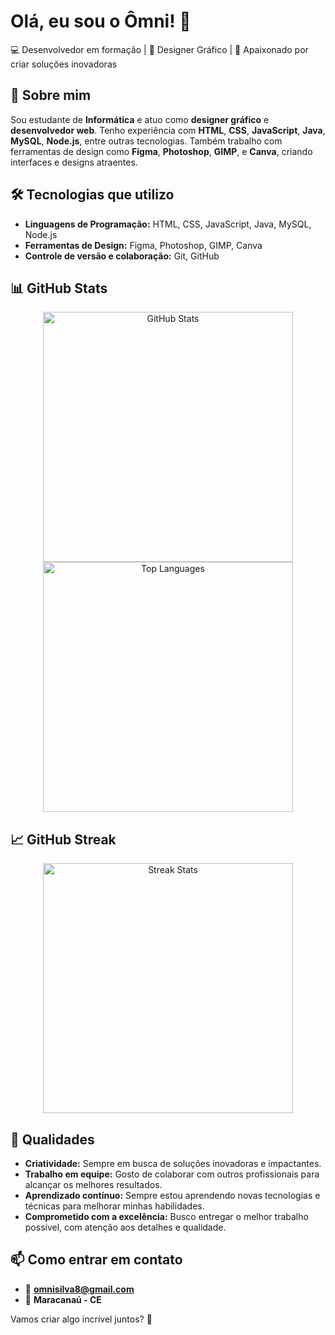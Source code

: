 # Olá, eu sou o Ômni! 👋

💻 Desenvolvedor em formação | 🎨 Designer Gráfico | 🚀 Apaixonado por criar soluções inovadoras

## 🧠 Sobre mim

Sou estudante de **Informática** e atuo como **designer gráfico** e **desenvolvedor web**. Tenho experiência com **HTML**, **CSS**, **JavaScript**, **Java**, **MySQL**, **Node.js**, entre outras tecnologias. Também trabalho com ferramentas de design como **Figma**, **Photoshop**, **GIMP**, e **Canva**, criando interfaces e designs atraentes.

## 🛠️ Tecnologias que utilizo

- **Linguagens de Programação:** HTML, CSS, JavaScript, Java, MySQL, Node.js
- **Ferramentas de Design:** Figma, Photoshop, GIMP, Canva
- **Controle de versão e colaboração:** Git, GitHub

## 📊 GitHub Stats

<div align="center">
  <img src="https://github-readme-stats.vercel.app/api?username=Omni69&show_icons=true&theme=radical" alt="GitHub Stats" width="400" />
  <img src="https://github-readme-stats.vercel.app/api/top-langs/?username=Omni69&layout=compact&theme=radical" alt="Top Languages" width="400" />
</div>

## 📈 GitHub Streak

<div align="center">
  <img src="https://streak-stats.demolab.com?user=Omni69&theme=radical" alt="Streak Stats" width="400" />
</div>

## 🚀 Qualidades

- **Criatividade:** Sempre em busca de soluções inovadoras e impactantes.
- **Trabalho em equipe:** Gosto de colaborar com outros profissionais para alcançar os melhores resultados.
- **Aprendizado contínuo:** Sempre estou aprendendo novas tecnologias e técnicas para melhorar minhas habilidades.
- **Comprometido com a excelência:** Busco entregar o melhor trabalho possível, com atenção aos detalhes e qualidade.

## 📫 Como entrar em contato

- 📧 **omnisilva8@gmail.com**
- 📍 **Maracanaú - CE**

Vamos criar algo incrível juntos? 🚀
